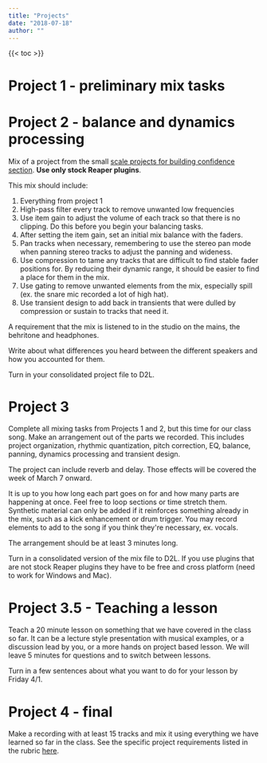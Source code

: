```yaml
---
title: "Projects"
date: "2018-07-18"
author: ""
---
```


{{< toc >}}

# Project 1 - preliminary mix tasks

<!-- Create a mix of [Broken Man by Speak Softly](https://cambridge-mt.com/ms/mtk-newbies/#SpeakSoftly). Use the techniques we've learned so far in the class.

The project should have the following:

- Organization
  - The correct tempo so that the transport timeline is in sync with the waveforms
  - instruments organized by type and colored, group instruments accordingly
  - markers at the start of new song sections, verse, chorus, bridge etc.
- Cleaning up audio
  - silences removed so you can clearly see the arrangement
  - Rhythmic quantization if necessary. You may not need to use stretch markers. See what you can do by just aligning off rhythm elements to the grid. Look at the synth bass and see what you can fix there.
  - Perform pitch correction with ReaTune on the lead and background vocals.
    - Figure out the key of the song. With auto correction work or do you need to do manual correction?
  - Align the background vocals to the grid and each other. -->

# Project 2 - balance and dynamics processing

Mix of a project from the small [scale projects for building confidence section](https://cambridge-mt.com/ms/mtk-newbies/#SmallScale). **Use only stock Reaper plugins**.

This mix should include:

1. Everything from project 1
2. High-pass filter every track to remove unwanted low frequencies
3. Use item gain to adjust the volume of each track so that there is no clipping. Do this before you begin your balancing tasks.
4. After setting the item gain, set an initial mix balance with the faders.
5. Pan tracks when necessary, remembering to use the stereo pan mode when panning stereo tracks to adjust the panning and wideness.
6. Use compression to tame any tracks that are difficult to find stable fader positions for. By reducing their dynamic range, it should be easier to find a place for them in the mix.
7. Use gating to remove unwanted elements from the mix, especially spill (ex. the snare mic recorded a lot of high hat).
8. Use transient design to add back in transients that were dulled by compression or sustain to tracks that need it.

A requirement that the mix is listened to in the studio on the mains, the behritone and headphones.

Write about what differences you heard between the different speakers and how you accounted for them.

Turn in your consolidated project file to D2L.

# Project 3

<!-- Download the project [here](https://dakotastateuniversity-my.sharepoint.com/:f:/g/personal/tate_carson_dsu_edu/EuWGkmSoIypMuOlPxDGoF08B9JTZjG3xsK0eAJyxHln1lg?e=26PgbD). -->

Complete all mixing tasks from Projects 1 and 2, but this time for our class song. Make an arrangement out of the parts we recorded. This includes project organization, rhythmic quantization, pitch correction, EQ, balance, panning, dynamics processing and transient design.

The project can include reverb and delay. Those effects will be covered the week of March 7 onward.

It is up to you how long each part goes on for and how many parts are happening at once. Feel free to loop sections or time stretch them. Synthetic material can only be added if it reinforces something already in the mix, such as a kick enhancement or drum trigger. You may record elements to add to the song if you think they're necessary, ex. vocals.

The arrangement should be at least 3 minutes long.

Turn in a consolidated version of the mix file to D2L. If you use plugins that are not stock Reaper plugins they have to be free and cross platform (need to work for Windows and Mac).

# Project 3.5 - Teaching a lesson

Teach a 20 minute lesson on something that we have covered in the class so far. It can be a lecture style presentation with musical examples, or a discussion lead by you, or a more hands on project based lesson. We will leave 5 minutes for questions and to switch between lessons.

Turn in a few sentences about what you want to do for your lesson by Friday 4/1.

# Project 4 - final

Make a recording with at least 15 tracks and mix it using everything we have learned so far in the class. See the specific project requirements listed in the rubric [here](https://docs.google.com/spreadsheets/d/1nYIMVII_1_kSKZnwc59caMSjpjRcNrvCmMJkOqts6kI/edit?usp=sharing).
